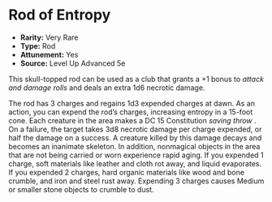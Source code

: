 # Rod of Entropy

- **Rarity:** Very Rare
- **Type:** Rod
- **Attunement:** Yes
- **Source:** Level Up Advanced 5e

This skull-topped rod can be used as a club that grants a +1 bonus to _attack and damage rolls_  and deals an extra 1d6 necrotic damage.

The rod has 3 charges and regains 1d3 expended charges at dawn. As an action, you can expend the rod’s charges, increasing entropy in a 15-foot cone. Each creature in the area makes a DC 15 Constitution _saving throw_ . On a failure, the target takes 3d8 necrotic damage per charge expended, or half the damage on a success. A creature killed by this damage decays and becomes an inanimate skeleton. In addition, nonmagical objects in the area that are not being carried or worn experience rapid aging. If you expended 1 charge, soft materials like leather and cloth rot away, and liquid evaporates. If you expended 2 charges, hard organic materials like wood and bone crumble, and iron and steel rust away. Expending 3 charges causes Medium or smaller stone objects to crumble to dust.
